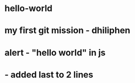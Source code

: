 # hello-world
# my first git mission - dhiliphen

# alert - "hello world" in js
# - added last to 2 lines

